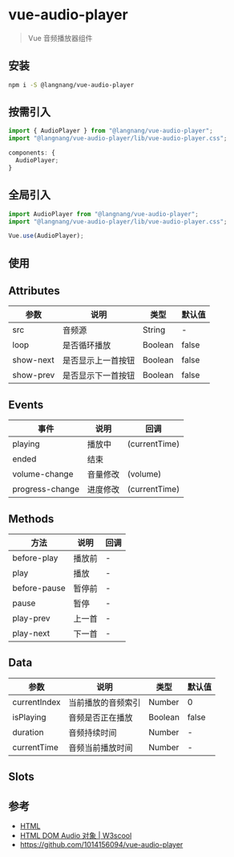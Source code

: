 # vue-audio-player

> Vue 音频播放器组件

## 安装

```bash
npm i -S @langnang/vue-audio-player
```

## 按需引入

```javascript
import { AudioPlayer } from "@langnang/vue-audio-player";
import "@langnang/vue-audio-player/lib/vue-audio-player.css";

components: {
  AudioPlayer;
}
```

## 全局引入

```javascript
import AudioPlayer from "@langnang/vue-audio-player";
import "@langnang/vue-audio-player/lib/vue-audio-player.css";

Vue.use(AudioPlayer);
```

## 使用

## Attributes

| 参数      | 说明               | 类型    | 默认值 |
| --------- | ------------------ | ------- | ------ |
| src       | 音频源             | String  | -      |
| loop      | 是否循环播放       | Boolean | false  |
| show-next | 是否显示上一首按钮 | Boolean | false  |
| show-prev | 是否显示下一首按钮 | Boolean | false  |

## Events

| 事件            | 说明     | 回调          |
| --------------- | -------- | ------------- |
| playing         | 播放中   | (currentTime) |
| ended           | 结束     |
| volume-change   | 音量修改 | (volume)      |
| progress-change | 进度修改 | (currentTime) |

## Methods

| 方法         | 说明   | 回调 |
| ------------ | ------ | ---- |
| before-play  | 播放前 | -    |
| play         | 播放   | -    |
| before-pause | 暂停前 | -    |
| pause        | 暂停   | -    |
| play-prev    | 上一首 | -    |
| play-next    | 下一首 | -    |

## Data

| 参数         | 说明               | 类型    | 默认值 |
| ------------ | ------------------ | ------- | ------ |
| currentIndex | 当前播放的音频索引 | Number  | 0      |
| isPlaying    | 音频是否正在播放   | Boolean | false  |
| duration     | 音频持续时间       | Number  | -      |
| currentTime  | 音频当前播放时间   | Number  | -      |

## Slots

## 参考

- [HTML <audio> 标签 | W3school](https://www.w3school.com.cn/tags/tag_audio.asp)
- [HTML DOM Audio 对象 | W3scool](https://www.w3school.com.cn/jsref/dom_obj_audio.asp)
- https://github.com/1014156094/vue-audio-player
